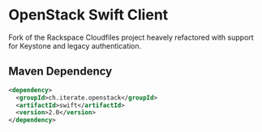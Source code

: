 OpenStack Swift Client
=====

Fork of the Rackspace Cloudfiles project heavely refactored with support for Keystone and legacy authentication.

Maven Dependency
-----

```xml
<dependency>
  <groupId>ch.iterate.openstack</groupId>
  <artifactId>swift</artifactId>
  <version>2.0</version>
</dependency>
